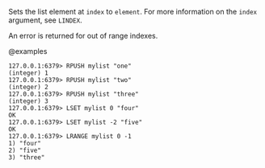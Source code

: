 Sets the list element at `index` to `element`.
For more information on the `index` argument, see `LINDEX`.

An error is returned for out of range indexes.

@examples

```valkey-cli
127.0.0.1:6379> RPUSH mylist "one"
(integer) 1
127.0.0.1:6379> RPUSH mylist "two"
(integer) 2
127.0.0.1:6379> RPUSH mylist "three"
(integer) 3
127.0.0.1:6379> LSET mylist 0 "four"
OK
127.0.0.1:6379> LSET mylist -2 "five"
OK
127.0.0.1:6379> LRANGE mylist 0 -1
1) "four"
2) "five"
3) "three"
```
